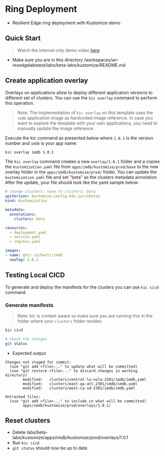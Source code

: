 # Ring Deployment

- Resilient Edge ring deployment with Kustomize demo

## Quick Start

> Watch the internal only demo video [here](https://microsoft-my.sharepoint.com/:v:/p/bartr/EXFzHEAZvg1IhF-Sfs_HywwBB1CYOvBpTBPzy70a2FaUCw?e=zU3AYG)

- Make sure you are in this directory /workspaces/wr-resedgelabstest/labs/beta-labs/kustomize/README.md

## Create application overlay

Overlays on applications allow to deploy different application versions to different set of clusters.  You can use the  `kic overlay` command to perform this operation.

> Note: The implementation of `kic overlay` on this template uses the `imdb` application image as hardcoded image reference. In case you want to explore the template with your own applications, you need to manually update the image reference.

Execute the kic command as presented below where `1.0.1` is the version number and `imdb` is your app name:

```bash
kic overlay imdb 1.0.1
```

The `kic overlay` command creates a new `overlay/1.0.1` folder and a copies the `kustomization.yaml` file from `apps/imdb/kustomize/prod/base` to the new overlay folder in the `apps/imdb/kustomize/prod/` folder. You can update the `kustomization.yaml` file and set "beta" as the clusters metadata annotation. After the update, your file should look like the yaml sample below:

```yaml
# change clusters: none to clusters: beta
apiVersion: kustomize.config.k8s.io/v1beta1
kind: Kustomization

metadata:
  annotations:
    clusters: beta

resources:
  - deployment.yaml
  - service.yaml
  - ingress.yaml

images:
- name: ghcr.io/bartr/imdb
  newTag: 1.0.1
```

## Testing Local CICD

To generate and deploy the manifests for the clusters you can use `kic cicd` command.

### Generate manifests

> Note: kic is context aware so make sure you are running this in the folder where your `clusters` folder resides.

```bash
kic cicd

# check the changes
git status
```

- Expected output

```text
Changes not staged for commit:
  (use "git add <file>..." to update what will be committed)
  (use "git restore <file>..." to discard changes in working directory)
        modified:   clusters/central-la-nola-2301/imdb/imdb.yaml
        modified:   clusters/east-ga-atl-2301/imdb/imdb.yaml
        modified:   clusters/west-ca-sd-2301/imdb/imdb.yaml

Untracked files:
  (use "git add <file>..." to include in what will be committed)
        apps/imdb/kustomize/prod/overlays/1.0.1/
```

## Reset clusters

- Delete labs/beta-labs/kustomize/apps/imdb/kustomize/prod/overlays/1.0.1
- Run `kic cicd`
- `git status` should now be up to date
